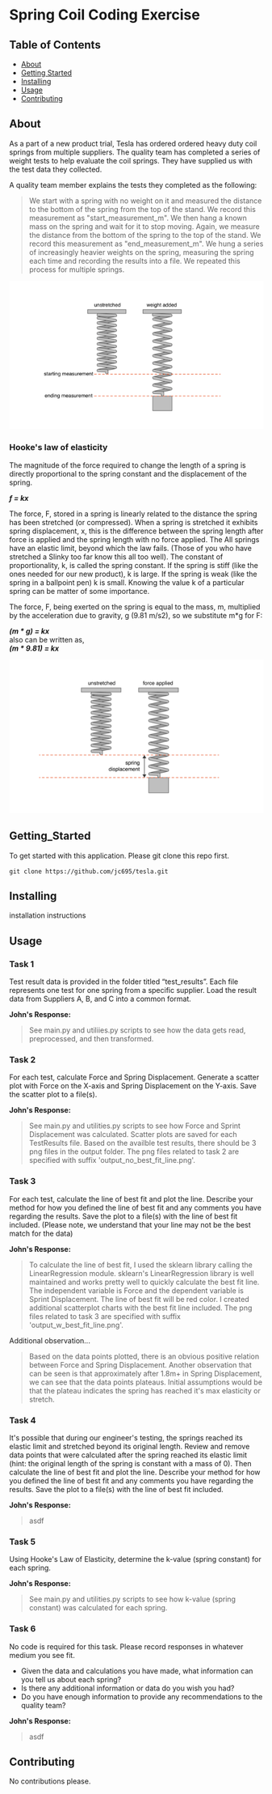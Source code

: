 # Spring Coil Coding Exercise

## Table of Contents
- [About](#about)
- [Getting Started](#getting_started)
- [Installing](#installing)
- [Usage](#usage)
- [Contributing](#Contributing)

## About
As a part of a new product trial, Tesla has ordered ordered heavy duty coil springs from multiple suppliers. The quality team has completed a series of weight tests to help evaluate the coil springs. They have supplied us with the test data they collected.

A quality team member explains the tests they completed as the following:
> We start with a spring with no weight on it and measured the distance to the bottom of the spring from the top of the stand. We record this measurement as "start_measurement_m". We then hang a known mass on the spring and wait for it to stop moving. Again, we measure the distance from the bottom of the spring to the top of the stand. We record this measurement as "end_measurement_m". We hung a series of increasingly heavier weights on the spring, measuring the spring each time and recording the results into a file. We repeated this process for multiple springs.

<p align="center">
  <img src='img/spring_test.png' alt='spring test' />
</p>

### Hooke's law of elasticity
The magnitude of the force required to change the length of a spring is directly proportional to the spring constant and the displacement of the spring.

  **_f = kx_**

The force, F, stored in a spring is linearly related to the distance the spring has been stretched (or compressed). When a spring is stretched it exhibits spring displacement, x, this is the difference between the spring length after force is applied and the spring length with no force applied. The All springs have an elastic limit, beyond which the law fails. (Those of you who have stretched a Slinky too far know this all too well). The constant of proportionality, k, is called the spring constant. If the spring is stiff (like the ones needed for our new product), k is large. If the spring is weak (like the spring in a ballpoint pen) k is small. Knowing the value k of a particular spring can be matter of some importance.

The force, F, being exerted on the spring is equal to the mass, m, multiplied by the acceleration due to gravity, g (9.81 m/s2), so we substitute m*g for F:

  **_(m * g) = kx_** <br />
  also can be written as, <br />
  **_(m * 9.81) = kx_**

<p align="center">
  <img src='img/spring_displace.png' alt='spring displacement' />
</p>

## Getting_Started
To get started with this application.  Please git clone this repo first.

```
git clone https://github.com/jc695/tesla.git
```

## Installing
installation instructions

## Usage

### Task 1
Test result data is provided in the folder titled “test_results”. Each file represents one test for one spring from a specific supplier. Load the result data from Suppliers A, B, and C into a common format.

**John's Response:**
> See main.py and utiliies.py scripts to see how the data gets read, preprocessed, and then transformed.  

### Task 2
For each test, calculate Force and Spring Displacement. Generate a scatter plot with Force on the X-axis and Spring Displacement on the Y-axis. Save the scatter plot to a file(s).

**John's Response:**
> See main.py and utilities.py scripts to see how Force and Sprint Displacement was calculated.  Scatter plots are saved for each TestResults file.  Based on the availble test results, there should be 3 png files in the output folder.  The png files related to task 2 are specified with suffix 'output_no_best_fit_line.png'.

### Task 3
For each test, calculate the line of best fit and plot the line. Describe your method for how you defined the line of best fit and any comments you have regarding the results. Save the plot to a file(s) with the line of best fit included. (Please note, we understand that your line may not be the best match for the data)

**John's Response:**
> To calculate the line of best fit, I used the sklearn library calling the LinearRegression module.  sklearn's LinearRegression library is well maintained and works pretty well to quickly calculate the best fit line.  The independent variable is Force and the dependent variable is Sprint Displacement.  The line of best fit will be red color.  I created additional scatterplot charts with the best fit line included.  The png files related to task 3 are specified with suffix 'output_w_best_fit_line.png'.

Additional observation...
> Based on the data points plotted, there is an obvious positive relation between Force and Spring Displacement.  Another observation that can be seen is that approximately after 1.8m+ in Spring Displacement, we can see that the data points plateaus.  Initial assumptions would be that the plateau indicates the spring has reached it's max elasticity or stretch.

### Task 4
It's possible that during our engineer's testing, the springs reached its elastic limit and stretched beyond its original length. Review and remove data points that were calculated after the spring reached its elastic limit (hint: the original length of the spring is constant with a mass of 0). Then calculate the line of best fit and plot the line. Describe your method for how you defined the line of best fit and any comments you have regarding the results. Save the plot to a file(s) with the line of best fit included.

**John's Response:**
> asdf

### Task 5
Using Hooke's Law of Elasticity, determine the k-value (spring constant) for each spring.

**John's Response:**
> See main.py and utilities.py scripts to see how k-value (spring constant) was calculated for each spring.

### Task 6
No code is required for this task. Please record responses in whatever medium you see fit.
- Given the data and calculations you have made, what information can you tell us about each spring?
- Is there any additional information or data do you wish you had?
- Do you have enough information to provide any recommendations to the quality team?

**John's Response:**
> asdf


## Contributing
No contributions please.
